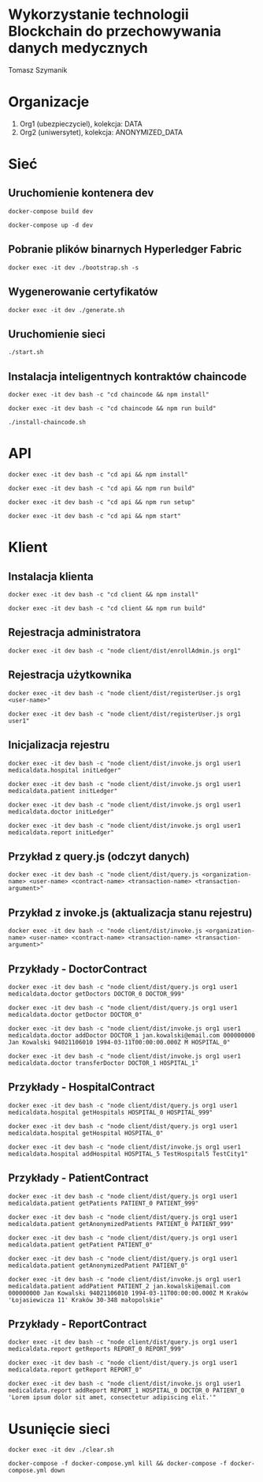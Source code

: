 # Wykorzystanie technologii Blockchain do przechowywania danych medycznych
Tomasz Szymanik

# Organizacje
1. Org1 (ubezpieczyciel), kolekcja: DATA
2. Org2 (uniwersytet), kolekcja: ANONYMIZED_DATA

# Sieć

## Uruchomienie kontenera dev
```shell
docker-compose build dev
```
```shell
docker-compose up -d dev
```

## Pobranie plików binarnych Hyperledger Fabric
```shell
docker exec -it dev ./bootstrap.sh -s
```

## Wygenerowanie certyfikatów
```shell
docker exec -it dev ./generate.sh
```

## Uruchomienie sieci
```shell
./start.sh
```

## Instalacja inteligentnych kontraktów chaincode
```shell
docker exec -it dev bash -c "cd chaincode && npm install"
```
```shell
docker exec -it dev bash -c "cd chaincode && npm run build"
```
```shell
./install-chaincode.sh
```


# API
```shell
docker exec -it dev bash -c "cd api && npm install"
```
```shell
docker exec -it dev bash -c "cd api && npm run build"
```
```shell
docker exec -it dev bash -c "cd api && npm run setup"
```
```shell
docker exec -it dev bash -c "cd api && npm start"
```
# Klient

## Instalacja klienta
```shell
docker exec -it dev bash -c "cd client && npm install"
```
```shell
docker exec -it dev bash -c "cd client && npm run build"
```

## Rejestracja administratora
```shell
docker exec -it dev bash -c "node client/dist/enrollAdmin.js org1"
```

## Rejestracja użytkownika
```shell
docker exec -it dev bash -c "node client/dist/registerUser.js org1 <user-name>"
```
```shell
docker exec -it dev bash -c "node client/dist/registerUser.js org1 user1"
```

## Inicjalizacja rejestru
```shell
docker exec -it dev bash -c "node client/dist/invoke.js org1 user1 medicaldata.hospital initLedger"
```
```shell
docker exec -it dev bash -c "node client/dist/invoke.js org1 user1 medicaldata.patient initLedger"
```
```shell
docker exec -it dev bash -c "node client/dist/invoke.js org1 user1 medicaldata.doctor initLedger"
```
```shell
docker exec -it dev bash -c "node client/dist/invoke.js org1 user1 medicaldata.report initLedger"
```

## Przykład z query.js (odczyt danych)
```shell
docker exec -it dev bash -c "node client/dist/query.js <organization-name> <user-name> <contract-name> <transaction-name> <transaction-argument>"
```

## Przykład z invoke.js (aktualizacja stanu rejestru)
```shell
docker exec -it dev bash -c "node client/dist/invoke.js <organization-name> <user-name> <contract-name> <transaction-name> <transaction-argument>"
```
## Przykłady - DoctorContract
```shell
docker exec -it dev bash -c "node client/dist/query.js org1 user1 medicaldata.doctor getDoctors DOCTOR_0 DOCTOR_999"
```
```shell
docker exec -it dev bash -c "node client/dist/query.js org1 user1 medicaldata.doctor getDoctor DOCTOR_0"
```
```shell
docker exec -it dev bash -c "node client/dist/invoke.js org1 user1 medicaldata.doctor addDoctor DOCTOR_1 jan.kowalski@email.com 000000000 Jan Kowalski 94021106010 1994-03-11T00:00:00.000Z M HOSPITAL_0"
```
```shell
docker exec -it dev bash -c "node client/dist/invoke.js org1 user1 medicaldata.doctor transferDoctor DOCTOR_1 HOSPITAL_1"
```

## Przykłady - HospitalContract
```shell
docker exec -it dev bash -c "node client/dist/query.js org1 user1 medicaldata.hospital getHospitals HOSPITAL_0 HOSPITAL_999"
```
```shell
docker exec -it dev bash -c "node client/dist/query.js org1 user1 medicaldata.hospital getHospital HOSPITAL_0"
```
```shell
docker exec -it dev bash -c "node client/dist/invoke.js org1 user1 medicaldata.hospital addHospital HOSPITAL_5 TestHospital5 TestCity1"
```

## Przykłady - PatientContract
```shell
docker exec -it dev bash -c "node client/dist/query.js org1 user1 medicaldata.patient getPatients PATIENT_0 PATIENT_999"
```
```shell
docker exec -it dev bash -c "node client/dist/query.js org1 user1 medicaldata.patient getAnonymizedPatients PATIENT_0 PATIENT_999"
```
```shell
docker exec -it dev bash -c "node client/dist/query.js org1 user1 medicaldata.patient getPatient PATIENT_0"
```
```shell
docker exec -it dev bash -c "node client/dist/query.js org1 user1 medicaldata.patient getAnonymizedPatient PATIENT_0"
```
```shell
docker exec -it dev bash -c "node client/dist/invoke.js org1 user1 medicaldata.patient addPatient PATIENT_2 jan.kowalski@email.com 000000000 Jan Kowalski 94021106010 1994-03-11T00:00:00.000Z M Kraków 'Łojasiewicza 11' Kraków 30-348 małopolskie"
```

## Przykłady - ReportContract
```shell
docker exec -it dev bash -c "node client/dist/query.js org1 user1 medicaldata.report getReports REPORT_0 REPORT_999"
```
```shell
docker exec -it dev bash -c "node client/dist/query.js org1 user1 medicaldata.report getReport REPORT_0"
```
```shell
docker exec -it dev bash -c "node client/dist/invoke.js org1 user1 medicaldata.report addReport REPORT_1 HOSPITAL_0 DOCTOR_0 PATIENT_0 'Lorem ipsum dolor sit amet, consectetur adipiscing elit.'"
```

# Usunięcie sieci
```shell
docker exec -it dev ./clear.sh
```
```shell
docker-compose -f docker-compose.yml kill && docker-compose -f docker-compose.yml down
```
